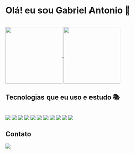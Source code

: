 # Olá! eu sou Gabriel Antonio 👋
<br>
<a href="https://github.com/anuraghazra/github-readme-stats">
  <img align="center" height="180" src="https://github-readme-stats.vercel.app/api?username=gabriel-antonio-souto&show_icons=true&theme=blue-green" />
</a>
<a href="https://github.com/anuraghazra/convoychat">
  <img align="center" height="180" src="https://github-readme-stats.vercel.app/api/top-langs/?username=gabriel-antonio-souto&layout=compact&show_icons=true&theme=blue-green" />
</a>
<br>

## Tecnologias que eu uso e estudo 📚

<div style="display: inline_block"><br>

  <img src="https://img.shields.io/badge/HTML5-E34F26?style=for-the-badge&logo=html5&logoColor=white" />

  <img src="https://img.shields.io/badge/JavaScript-F7DF1E?style=for-the-badge&logo=javascript&logoColor=black" />

  <img src="https://img.shields.io/badge/CSS3-1572B6?style=for-the-badge&logo=css3&logoColor=white" />

  <img src="https://img.shields.io/badge/Java-ED8B00?style=for-the-badge&logo=openjdk&logoColor=white" />

  <img src="https://img.shields.io/badge/PHP-777BB4?style=for-the-badge&logo=php&logoColor=white" />

  <img src="https://img.shields.io/badge/React_Native-20232A?style=for-the-badge&logo=react&logoColor=61DAFB" />

  <img src="https://img.shields.io/badge/Bootstrap-563D7C?style=for-the-badge&logo=bootstrap&logoColor=white" />
  
  <img src="https://img.shields.io/badge/Laravel-FF2D20?style=for-the-badge&logo=laravel&logoColor=white" />
  
  <img src="https://img.shields.io/badge/MySQL-00000F?style=for-the-badge&logo=mysql&logoColor=white" />
  
  <img src="https://img.shields.io/badge/Microsoft_Excel-217346?style=for-the-badge&logo=microsoft-excel&logoColor=white" />
  
  <img src="https://img.shields.io/badge/Microsoft_SQL_Server-CC2927?style=for-the-badge&logo=microsoft-sql-server&logoColor=white" />

</div>

## Contato 

<a target="_blank" href="https://www.linkedin.com/in/gabriel-antonio-879409281/"><img src="https://img.shields.io/badge/LinkedIn-0077B5?style=for-the-badge&logo=linkedin&logoColor=white" /></a>
